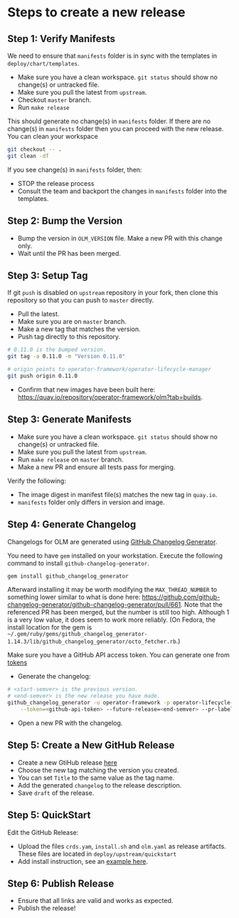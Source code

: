 # Steps to create a new release

## Step 1: Verify Manifests
We need to ensure that `manifests` folder is in sync with the templates in `deploy/chart/templates`.
* Make sure you have a clean workspace. `git status` should show no change(s) or untracked file.
* Make sure you pull the latest from `upstream`.
* Checkout `master` branch.
* Run `make release`

This should generate no change(s) in `manifests` folder. If there are no change(s) in `manifests` folder then you can proceed with the new release. 
You can clean your workspace 
```bash
git checkout -- .
git clean -df
```

If you see change(s) in `manifests` folder, then:
* STOP the release process
* Consult the team and backport the changes in `manifests` folder into the templates.


## Step 2: Bump the Version
* Bump the version in `OLM_VERSION` file. Make a new PR with this change only.
* Wait until the PR has been merged.


## Step 3: Setup Tag
If git `push` is disabled on `upstream` repository in your fork, then clone this repository so that you can push to `master` directly.

* Pull the latest.
* Make sure you are on `master` branch.
* Make a new tag that matches the version. 
* Push tag directly to this repository.

```bash
# 0.11.0 is the bumped version.
git tag -a 0.11.0 -m "Version 0.11.0"

# origin points to operator-framework/operator-lifecycle-manager
git push origin 0.11.0
```

* Confirm that new images have been built here: <https://quay.io/repository/operator-framework/olm?tab=builds>.


## Step 3: Generate Manifests
* Make sure you have a clean workspace. `git status` should show no change(s) or untracked file.
* Make sure you pull the latest from `upstream`.
* Run `make release` on `master` branch.
* Make a new PR and ensure all tests pass for merging.

Verify the following:
* The image digest in manifest file(s) matches the new tag in `quay.io`.
* `manifests` folder only differs in version and image.

## Step 4: Generate Changelog
Changelogs for OLM are generated using [GitHub Changelog Generator](https://github.com/github-changelog-generator/github-changelog-generator).

You need to have `gem` installed on your workstation. Execute the following command to install `github-changelog-generator`.
```bash
gem install github_changelog_generator
``` 

Afterward installing it may be worth modifying the `MAX_THREAD_NUMBER` to something lower similar to what is done here: <https://github.com/github-changelog-generator/github-changelog-generator/pull/661>. Note that the referenced PR has been merged, but the number is still too high. Although 1 is a very low value, it does seem to work more reliably. (On Fedora, the install location for the gem is `~/.gem/ruby/gems/github_changelog_generator-1.14.3/lib/github_changelog_generator/octo_fetcher.rb`.)

Make sure you have a GitHub API access token. You can generate one from [tokens](https://github.com/settings/tokens) 

* Generate the changelog:
```bash
# <start-semver> is the previous version.
# <end-semver> is the new release you have made.
github_changelog_generator -u operator-framework -p operator-lifecycle-manager --since-tag=<start-semver> \
    --token=<github-api-token> --future-release=<end-semver> --pr-label="**Other changes:**"
```
* Open a new PR with the changelog.

## Step 5: Create a New GitHub Release
* Create a new GtiHub release [here](https://github.com/operator-framework/operator-lifecycle-manager/releases/new)
* Choose the new tag matching the version you created.
* You can set `Title` to the same value as the tag name.
* Add the generated `changelog` to the release description.
* Save `draft` of the release.


## Step 5: QuickStart
Edit the GitHub Release:
* Upload the files `crds.yam`, `install.sh` and `olm.yaml` as release artifacts. These files are located in `deploy/upstream/quickstart`
* Add install instruction, see an [example here](https://github.com/operator-framework/operator-lifecycle-manager/releases/tag/0.10.0#Install).


## Step 6: Publish Release
* Ensure that all links are valid and works as expected.
* Publish the release!
